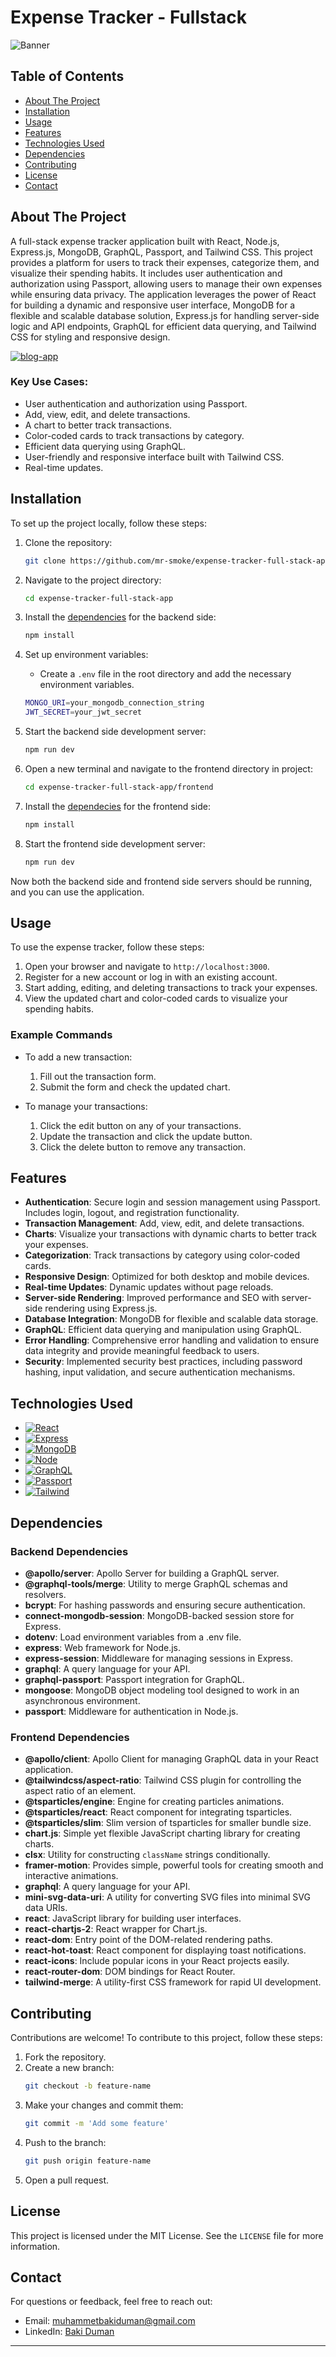 # Expense Tracker - Fullstack

![Banner](https://i.ibb.co/6vF8r79/banner.png)

## Table of Contents

- [About The Project](#about-the-project)
- [Installation](#installation)
- [Usage](#usage)
- [Features](#features)
- [Technologies Used](#technologies-used)
- [Dependencies](#dependencies)
- [Contributing](#contributing)
- [License](#license)
- [Contact](#contact)

## About The Project

A full-stack expense tracker application built with React, Node.js, Express.js, MongoDB, GraphQL, Passport, and Tailwind CSS. This project provides a platform for users to track their expenses, categorize them, and visualize their spending habits. It includes user authentication and authorization using Passport, allowing users to manage their own expenses while ensuring data privacy. The application leverages the power of React for building a dynamic and responsive user interface, MongoDB for a flexible and scalable database solution, Express.js for handling server-side logic and API endpoints, GraphQL for efficient data querying, and Tailwind CSS for styling and responsive design.

<a href="https://i.ibb.co/GtLtQkt/expensetracker.gif" target="_blank"><img src="https://i.ibb.co/GtLtQkt/expensetracker.gif" alt="blog-app" border="0" /></a>

### Key Use Cases:

- User authentication and authorization using Passport.
- Add, view, edit, and delete transactions.
- A chart to better track transactions.
- Color-coded cards to track transactions by category.
- Efficient data querying using GraphQL.
- User-friendly and responsive interface built with Tailwind CSS.
- Real-time updates.

## Installation

To set up the project locally, follow these steps:

1. Clone the repository:

   ```bash
   git clone https://github.com/mr-smoke/expense-tracker-full-stack-app.git
   ```

2. Navigate to the project directory:

   ```bash
   cd expense-tracker-full-stack-app
   ```

3. Install the [dependencies](#dependencies) for the backend side:

   ```bash
   npm install
   ```

4. Set up environment variables:

   - Create a `.env` file in the root directory and add the necessary environment variables.

   ```bash
   MONGO_URI=your_mongodb_connection_string
   JWT_SECRET=your_jwt_secret
   ```

5. Start the backend side development server:

   ```bash
   npm run dev
   ```

6. Open a new terminal and navigate to the frontend directory in project:

   ```bash
   cd expense-tracker-full-stack-app/frontend
   ```

7. Install the [dependecies](#dependencies) for the frontend side:

   ```bash
   npm install
   ```

8. Start the frontend side development server:

   ```bash
   npm run dev
   ```

Now both the backend side and frontend side servers should be running, and you can use the application.

## Usage

To use the expense tracker, follow these steps:

1. Open your browser and navigate to `http://localhost:3000`.
2. Register for a new account or log in with an existing account.
3. Start adding, editing, and deleting transactions to track your expenses.
4. View the updated chart and color-coded cards to visualize your spending habits.

### Example Commands

- To add a new transaction:

  1. Fill out the transaction form.
  2. Submit the form and check the updated chart.

- To manage your transactions:

  1. Click the edit button on any of your transactions.
  2. Update the transaction and click the update button.
  3. Click the delete button to remove any transaction.

## Features

- **Authentication**: Secure login and session management using Passport. Includes login, logout, and registration functionality.
- **Transaction Management**: Add, view, edit, and delete transactions.
- **Charts**: Visualize your transactions with dynamic charts to better track your expenses.
- **Categorization**: Track transactions by category using color-coded cards.
- **Responsive Design**: Optimized for both desktop and mobile devices.
- **Real-time Updates**: Dynamic updates without page reloads.
- **Server-side Rendering**: Improved performance and SEO with server-side rendering using Express.js.
- **Database Integration**: MongoDB for flexible and scalable data storage.
- **GraphQL**: Efficient data querying and manipulation using GraphQL.
- **Error Handling**: Comprehensive error handling and validation to ensure data integrity and provide meaningful feedback to users.
- **Security**: Implemented security best practices, including password hashing, input validation, and secure authentication mechanisms.

## Technologies Used

- [![React][React.js]][React-url]
- [![Express][Express.js]][Express-url]
- [![MongoDB][MongoDB]][Mongo-url]
- [![Node][Node.js]][Node-url]
- [![GraphQL][GraphQL]][GraphQL-url]
- [![Passport][Passport.js]][Passport-url]
- [![Tailwind][Tailwind.css]][Tailwind-url]

## Dependencies

### Backend Dependencies

- **@apollo/server**: Apollo Server for building a GraphQL server.
- **@graphql-tools/merge**: Utility to merge GraphQL schemas and resolvers.
- **bcrypt**: For hashing passwords and ensuring secure authentication.
- **connect-mongodb-session**: MongoDB-backed session store for Express.
- **dotenv**: Load environment variables from a .env file.
- **express**: Web framework for Node.js.
- **express-session**: Middleware for managing sessions in Express.
- **graphql**: A query language for your API.
- **graphql-passport**: Passport integration for GraphQL.
- **mongoose**: MongoDB object modeling tool designed to work in an asynchronous environment.
- **passport**: Middleware for authentication in Node.js.

### Frontend Dependencies

- **@apollo/client**: Apollo Client for managing GraphQL data in your React application.
- **@tailwindcss/aspect-ratio**: Tailwind CSS plugin for controlling the aspect ratio of an element.
- **@tsparticles/engine**: Engine for creating particles animations.
- **@tsparticles/react**: React component for integrating tsparticles.
- **@tsparticles/slim**: Slim version of tsparticles for smaller bundle size.
- **chart.js**: Simple yet flexible JavaScript charting library for creating charts.
- **clsx**: Utility for constructing `className` strings conditionally.
- **framer-motion**: Provides simple, powerful tools for creating smooth and interactive animations.
- **graphql**: A query language for your API.
- **mini-svg-data-uri**: A utility for converting SVG files into minimal SVG data URIs.
- **react**: JavaScript library for building user interfaces.
- **react-chartjs-2**: React wrapper for Chart.js.
- **react-dom**: Entry point of the DOM-related rendering paths.
- **react-hot-toast**: React component for displaying toast notifications.
- **react-icons**: Include popular icons in your React projects easily.
- **react-router-dom**: DOM bindings for React Router.
- **tailwind-merge**: A utility-first CSS framework for rapid UI development.

## Contributing

Contributions are welcome! To contribute to this project, follow these steps:

1. Fork the repository.
2. Create a new branch:
   ```bash
   git checkout -b feature-name
   ```
3. Make your changes and commit them:
   ```bash
   git commit -m 'Add some feature'
   ```
4. Push to the branch:
   ```bash
   git push origin feature-name
   ```
5. Open a pull request.

## License

This project is licensed under the MIT License. See the `LICENSE` file for more information.

## Contact

For questions or feedback, feel free to reach out:

- Email: [muhammetbakiduman@gmail.com](mailto:muhammetbakiduman@gmail.com)
- LinkedIn: [Baki Duman](https://www.linkedin.com/in/muhammet-baki-duman-019451195/)

---

[React.js]: https://img.shields.io/badge/react-000000?style=for-the-badge&logo=react&logoColor=white
[React-url]: https://react.dev
[Express.js]: https://img.shields.io/badge/express-20232A?style=for-the-badge&logo=express&logoColor=61DAFB
[Express-url]: https://expressjs.com
[MongoDB]: https://img.shields.io/badge/mongodb-000000?style=for-the-badge&logo=mongodb&logoColor=white
[Mongo-url]: https://www.mongodb.com
[Node.js]: https://img.shields.io/badge/nodejs-20232A?style=for-the-badge&logo=nodedotjs&logoColor=61DAFB
[Node-url]: https://nodejs.org/en
[GraphQL]: https://img.shields.io/badge/graphql-000000?style=for-the-badge&logo=graphql&logoColor=white
[GraphQL-url]: https://graphql.org
[Passport.js]: https://img.shields.io/badge/passport-20232A?style=for-the-badge&logo=passport&logoColor=61DAFB
[Passport-url]: https://www.passportjs.org
[Tailwind.css]: https://img.shields.io/badge/tailwindcss-000000?style=for-the-badge&logo=tailwindcss&logoColor=white
[Tailwind-url]: https://tailwindcss.com
